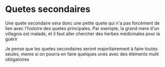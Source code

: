# Quetes secondaires

Une quete secondaire sera donc une petite quete qui n'a pas forcément de lien avec l'histoire des quetes principales.
Par exemple, la grand mere d'un villagois est malade, et il faut aller chercher des herbes médicinales pour la guérir

Je pense que les quetes secondaires seront majoritairement à faire toutes seules, meme si on pourra en faire quelques unes avec des éléments multi obligatoires
